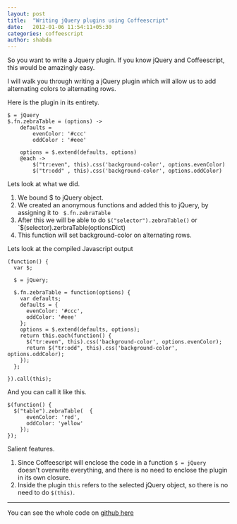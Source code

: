 ```yaml
---
layout: post
title:  "Writing jQuery plugins using Coffeescript"
date:   2012-01-06 11:54:11+05:30
categories: coffeescript
author: shabda
---
```

So you want to write a Jquery plugin. If you know jQuery and Coffeescript, this would be amazingly easy.

I will walk you through writing a jQuery plugin which will allow us to add alternating colors to alternating rows.

Here is the plugin in its entirety.

    $ = jQuery
    $.fn.zebraTable = (options) ->
        defaults = 
            evenColor: '#ccc'
            oddColor : '#eee'

        options = $.extend(defaults, options)
        @each ->
            $("tr:even", this).css('background-color', options.evenColor)
            $("tr:odd" , this).css('background-color', options.oddColor)


Lets look at what we did.

1. We bound $ to jQuery object.
2. We created an anonymous functions and added this to jQuery, by assigning it to ` $.fn.zebraTable`
3. After this we will be able to do `$("selector").zebraTable()` or `$(selector).zerbraTable(optionsDict)
4. This function will set background-color on alternating rows.

Lets look at the compiled Javascript output

    (function() {
      var $;

      $ = jQuery;

      $.fn.zebraTable = function(options) {
        var defaults;
        defaults = {
          evenColor: '#ccc',
          oddColor: '#eee'
        };
        options = $.extend(defaults, options);
        return this.each(function() {
          $("tr:even", this).css('background-color', options.evenColor);
          return $("tr:odd", this).css('background-color', options.oddColor);
        });
      };

    }).call(this);
    
And you can call it like this.

    $(function() {
      $("table").zebraTable(  {
          evenColor: 'red',
          oddColor: 'yellow'
        });
    });

Salient features.

1. Since Coffeescript will enclose the code in a function `$ = jQuery` doesn't overwrite everything, and there is no need to enclose the plugin in its own closure.
2. Inside the plugin `this` refers to the selected jQuery object, so there is no need to do `$(this)`.

----
You can see the whole code on [github here](https://github.com/shabda/coffeescript-jquery-plugin-example)

